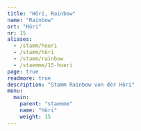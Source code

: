 ```yaml
---
title: "Höri, Rainbow"
name: "Rainbow"
ort: "Höri"
nr: 15
aliases:
  - /stamm/hoeri
  - /stamm/höri
  - /stamm/rainbow
  - /staemme/15-hoeri
page: true
readmore: true
description: "Stamm Rainbow von der Höri"
menu:
  main:
    parent: "staemme"
    name: "Höri"
    weight: 15
---
```

